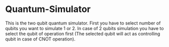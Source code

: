 # Quantum-Simulator
This is the two qubit quantum simulator.
First you have to select number of qubits you want to simulate 1 or 2.
In case of 2 qubits simulation you have to select the qubit of operation first (The selected qubit will act as controlling qubit in case of CNOT operation).
